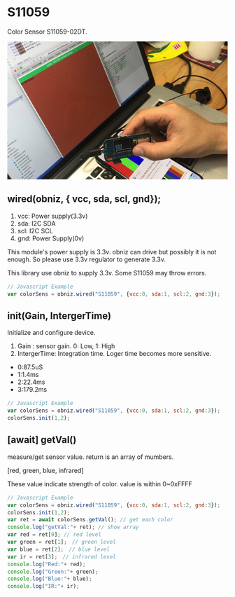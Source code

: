 # S11059
Color Sensor S11059-02DT.

![](./demo.gif)

## wired(obniz,  { vcc, sda, scl, gnd});

1. vcc: Power supply(3.3v)
2. sda: I2C SDA
3. scl: I2C SCL
4. gnd: Power Supply(0v)

This module's power supply is 3.3v. obniz can drive but possibly it is not enough.
So please use 3.3v regulator to generate 3.3v.

This library use obniz to supply 3.3v. Some S11059 may throw errors.

```Javascript
// Javascript Example
var colorSens = obniz.wired("S11059", {vcc:0, sda:1, scl:2, gnd:3});
```

## init(Gain, IntergerTime)
Initialize and configure device.

1. Gain : sensor gain. 0: Low, 1: High
2. IntergerTime: Integration time. Loger time becomes more sensitive.

 - 0:87.5uS
 - 1:1.4ms
 - 2:22.4ms
 - 3:179.2ms

```Javascript
// Javascript Example
var colorSens = obniz.wired("S11059", {vcc:0, sda:1, scl:2, gnd:3});
colorSens.init(1,2);
```

## [await] getVal()
measure/get sensor value.
return is an array of mumbers.

[red, green, blue, infrared]

These value indicate strength of color.
value is within 0~0xFFFF


```Javascript
// Javascript Example
var colorSens = obniz.wired("S11059", {vcc:0, sda:1, scl:2, gnd:3});
colorSens.init(1,2);
var ret = await colorSens.getVal(); // get each color
console.log("getVal:"+ ret); // show array
var red = ret[0]; // red level
var green = ret[1];　// green level
var blue = ret[2];　// blue level
var ir = ret[3];　// infrared level
console.log("Red:"+ red);
console.log("Green:"+ green);
console.log("Blue:"+ blue);
console.log("IR:"+ ir);
```
